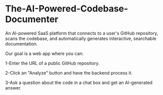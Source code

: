 # The-AI-Powered-Codebase-Documenter
An AI-powered SaaS platform that connects to a user's GitHub repository, scans the codebase, and automatically generates interactive, searchable documentation.

Our goal is a web app where you can:

  1-Enter the URL of a public GitHub repository.

  2-Click an "Analyze" button and have the backend process it.

  3-Ask a question about the code in a chat box and get an AI-generated answer.
